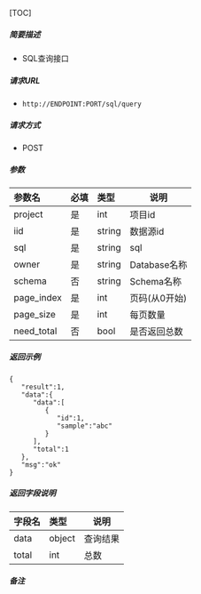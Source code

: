 [TOC]

##### 简要描述

- SQL查询接口

##### 请求URL

- ` http://ENDPOINT:PORT/sql/query `

##### 请求方式

- POST

##### 参数

| 参数名        | 必填  | 类型     | 说明         |
|:-----------|:----|:-------|------------|
| project    | 是   | int    | 项目id       |
| iid        | 是   | string | 数据源id      |
| sql        | 是   | string | sql        |
| owner      | 是   | string | Database名称 |
| schema     | 否   | string | Schema名称   |
| page_index | 是   | int    | 页码(从0开始)   |
| page_size  | 是   | int    | 每页数量       |
| need_total | 否   | bool   | 是否返回总数     |

##### 返回示例

``` 
{
   "result":1,
   "data":{
      "data":[
         {
            "id":1,
            "sample":"abc"
         }
      ],
      "total":1
   },
   "msg":"ok"
}
```

##### 返回字段说明

| 字段名   | 类型     | 说明   |
|:------|:-------|------|
| data  | object | 查询结果 |
| total | int    | 总数   |

##### 备注
